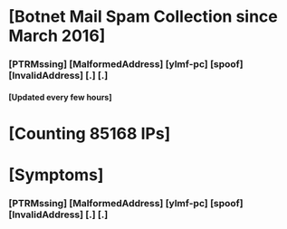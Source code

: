 # [Botnet Mail Spam Collection since March 2016]
### [PTRMssing] [MalformedAddress] [ylmf-pc] [spoof] [InvalidAddress] [.] [.]
#### [Updated every few hours]

# [Counting 85168 IPs]

# [Symptoms] 
###   [PTRMssing] [MalformedAddress] [ylmf-pc] [spoof] [InvalidAddress] [.] [.]
